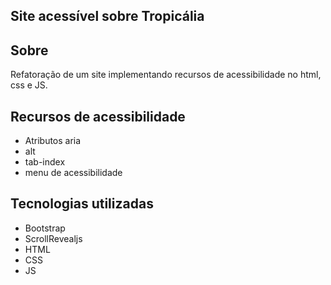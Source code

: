 ## Site acessível sobre Tropicália
## Sobre
Refatoração de um site implementando recursos de acessibilidade no html, css e JS.

## Recursos de acessibilidade
- Atributos aria
- alt
- tab-index
- menu de acessibilidade
## Tecnologias utilizadas
- Bootstrap
- ScrollRevealjs
- HTML
- CSS
- JS
